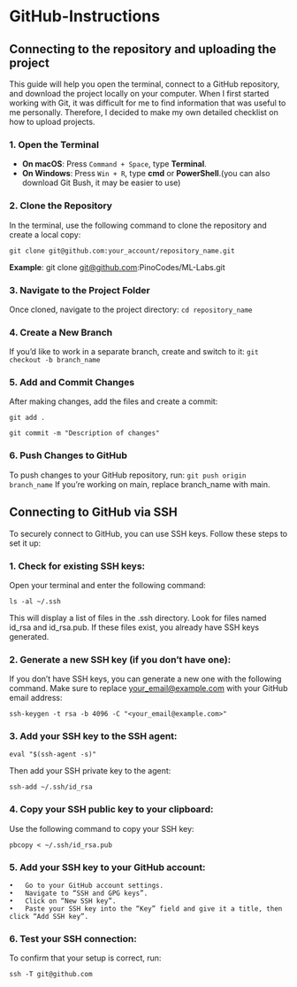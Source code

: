 # GitHub-Instructions
## Connecting to the repository and uploading the project

This guide will help you open the terminal, connect to a GitHub repository, and download the project locally on your computer. When I first started working with Git, it was difficult for me to find information that was useful to me personally. Therefore, I decided to make my own detailed checklist on how to upload projects. 

### 1. Open the Terminal

- **On macOS**: Press `Command + Space`, type **Terminal**.
- **On Windows**: Press `Win + R`, type **cmd** or **PowerShell**.(you can also download Git Bush, it may be easier to use)

### 2. Clone the Repository

In the terminal, use the following command to clone the repository and create a local copy:


`git clone git@github.com:your_account/repository_name.git`

**Example**: git clone git@github.com:PinoCodes/ML-Labs.git

### 3. Navigate to the Project Folder

Once cloned, navigate to the project directory:
`cd repository_name`

### 4. Create a New Branch

If you’d like to work in a separate branch, create and switch to it:
`git checkout -b branch_name`

### 5. Add and Commit Changes
After making changes, add the files and create a commit:
 
 `git add .`
 
 `git commit -m "Description of changes"`

### 6. Push Changes to GitHub

To push changes to your GitHub repository, run:
`git push origin branch_name`
If you’re working on main, replace branch_name with main.

## Connecting to GitHub via SSH

To securely connect to GitHub, you can use SSH keys. Follow these steps to set it up:

### 1. **Check for existing SSH keys**:  
   Open your terminal and enter the following command:

   `ls -al ~/.ssh`
   
This will display a list of files in the .ssh directory. Look for files named id_rsa and id_rsa.pub. If these files exist, you already have SSH keys generated.

### 2.	Generate a new SSH key (if you don’t have one):
If you don’t have SSH keys, you can generate a new one with the following command. Make sure to replace <your_email@example.com> with your GitHub email address:

`ssh-keygen -t rsa -b 4096 -C "<your_email@example.com>"`

### 3.	Add your SSH key to the SSH agent:

`eval "$(ssh-agent -s)"`

Then add your SSH private key to the agent:

`ssh-add ~/.ssh/id_rsa`

### 4. Copy your SSH public key to your clipboard:

Use the following command to copy your SSH key:

`pbcopy < ~/.ssh/id_rsa.pub`

### 5. Add your SSH key to your GitHub account:

	•	Go to your GitHub account settings.
	•	Navigate to “SSH and GPG keys”.
	•	Click on “New SSH key”.
	•	Paste your SSH key into the “Key” field and give it a title, then click “Add SSH key”.

### 6. Test your SSH connection:

To confirm that your setup is correct, run:

`ssh -T git@github.com`
